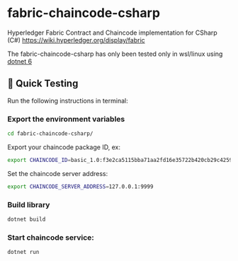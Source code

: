 # fabric-chaincode-csharp
Hyperledger Fabric Contract and Chaincode implementation for CSharp (C#) https://wiki.hyperledger.org/display/fabric

The fabric-chaincode-csharp has only been tested only in wsl/linux using [dotnet 6](https://learn.microsoft.com/en-us/dotnet/core/install/linux)

## 🚀 Quick Testing

Run the following instructions in terminal:
### Export the environment variables

```bash
cd fabric-chaincode-csharp/
```

Export your chaincode package ID, ex:
```bash
export CHAINCODE_ID=basic_1.0:f3e2ca5115bba71aa2fd16e35722b420cb29c42594f0fdd6814daedbc2130b80
```

Set the chaincode server address:
```bash
export CHAINCODE_SERVER_ADDRESS=127.0.0.1:9999
```

### Build library

```bash
dotnet build
```

### Start chaincode service:
```bash
dotnet run
```